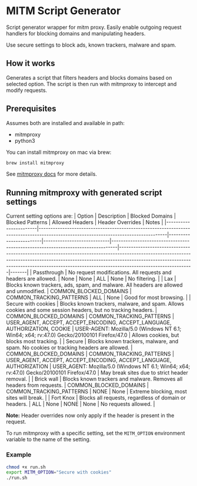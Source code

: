 # MITM Script Generator

Script generator wrapper for mitm proxy. Easily enable outgoing request handlers for blocking domains and manipulating headers.

Use secure settings to block ads, known trackers, malware and spam.

## How it works

Generates a script that filters headers and blocks domains based on selected option. The script is then run with mitmproxy to intercept and modify requests.

## Prerequisites

Assumes both are installed and available in path:

- mitmproxy
- python3

You can install mitmproxy on mac via brew:
```zsh
brew install mitmproxy
```

See [mitmproxy docs](https://docs.mitmproxy.org/stable/overview-installation/) for more details.

## Running mitmproxy with generated script settings

Current setting options are:
| Option                | Description                                                                                                                        | Blocked Domains         | Blocked Patterns           | Allowed Headers                                                                 | Header Overrides                                                                                                                                                                                                                                                        | Notes |
|-----------------------|------------------------------------------------------------------------------------------------------------------------------------|------------------------|----------------------------|--------------------------------------------------------------------------------|-------------------------------------------------------------------------------------------------------------------------------------------------------------------------------------------------------------------------------------------------------------------------|-------|
| Passthrough           | No request modifications. All requests and headers are allowed.                                                                   | None                   | None                       | ALL                                                                            | None                                                                                                                                                                                                                                                                   | No filtering. |
| Lax                   | Blocks known trackers, ads, spam, and malware. All headers are allowed and unmodified.                                            | COMMON_BLOCKED_DOMAINS | COMMON_TRACKING_PATTERNS   | ALL                                                                            | None                                                                                                                                                                                                                                                                   | Good for most browsing. |
| Secure with cookies   | Blocks known trackers, malware, and spam. Allows cookies and some session headers, but no tracking headers.                       | COMMON_BLOCKED_DOMAINS | COMMON_TRACKING_PATTERNS   | USER_AGENT, ACCEPT, ACCEPT_ENCODING, ACCEPT_LANGUAGE, AUTHORIZATION, COOKIE | USER-AGENT: Mozilla/5.0 (Windows NT 6.1; Win64; x64; rv:47.0) Gecko/20100101 Firefox/47.0 | Allows cookies, but blocks most tracking. |
| Secure                | Blocks known trackers, malware, and spam. No cookies or tracking headers are allowed.                                             | COMMON_BLOCKED_DOMAINS | COMMON_TRACKING_PATTERNS   | USER_AGENT, ACCEPT, ACCEPT_ENCODING, ACCEPT_LANGUAGE, AUTHORIZATION            | USER_AGENT: Mozilla/5.0 (Windows NT 6.1; Win64; x64; rv:47.0) Gecko/20100101 Firefox/47.0 | May break sites due to strict header removal. |
| Brick wall            | Blocks known trackers and malware. Removes all headers from requests.                                                             | COMMON_BLOCKED_DOMAINS | COMMON_TRACKING_PATTERNS   | NONE                                                                           | None                                                                                                                                                                                                                                                                   | Extreme blocking, most sites will break. |
| Fort Knox             | Blocks all requests, regardless of domain or headers.                                                                             | ALL                    | None                       | NONE                                                                           | None                                                                                                                                                                                                                                                                   | No requests allowed. |

**Note:** Header overrides now only apply if the header is present in the request.

To run mitmproxy with a specific setting, set the `MITM_OPTION` environment variable to the name of the setting.

### Example
```zsh
chmod +x run.sh
export MITM_OPTION="Secure with cookies"
./run.sh
```